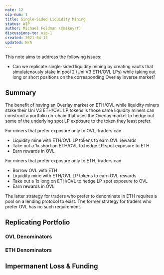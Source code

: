 ```yaml
---
note: 12
oip-num: 1
title: Single-Sided Liquidity Mining
status: WIP
author: Michael Feldman (@mikeyrf)
discussions-to: oip-1
created: 2021-04-12
updated: N/A
---
```


This note aims to address the following issues:

- Can we replicate single-sided liquidity mining by creating vaults that simulatenously stake in pool 2 (Uni V3 ETH/OVL LPs) while taking out long or short positions on the corresponding Overlay inverse market?


## Summary

The benefit of having an Overlay market on ETH/OVL while liquidity miners stake their Uni V3 ETH/OVL LP tokens is those same liquidity miners can construct a portfolio on-chain that uses the Overlay market to hedge out some of the underlying spot LP exposure to the token they least prefer.

For miners that prefer exposure only to OVL, traders can

- Liquidity mine with ETH/OVL LP tokens to earn OVL rewards
- Take out a 1x short on ETH/OVL to hedge LP spot exposure to ETH
- Earn rewards in OVL

For miners that prefer exposure only to ETH, traders can

- Borrow OVL with ETH
- Liquidity mine with ETH/OVL LP tokens to earn OVL rewards
- Take out a 1x long on ETH/OVL to hedge LP spot exposure to OVL
- Earn rewards in OVL


The latter strategy for traders who prefer to denominate in ETH requires a pool on a lending protocol to exist. The former strategy for traders who prefer OVL has no such requirement.


## Replicating Portfolio

### OVL Denominators


### ETH Denominators


## Impermanent Loss & Funding
